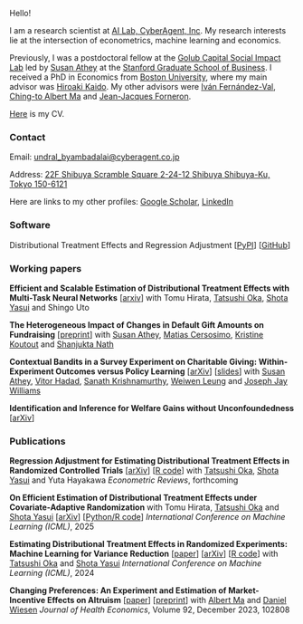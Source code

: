 Hello! 

I am a research scientist at [AI Lab, CyberAgent, Inc](https://cyberagent.ai/ailab/research/). My research interests lie at the intersection of econometrics, machine learning and economics. 

Previously, I was a postdoctoral fellow at the [Golub Capital Social Impact Lab](https://www.gsb.stanford.edu/faculty-research/centers-initiatives/sil) led by [Susan Athey](https://athey.people.stanford.edu) at the [Stanford Graduate School of Business](https://www.gsb.stanford.edu). I received a PhD in Economics from [Boston University](https://www.bu.edu/econ/), where my main advisor was [Hiroaki Kaido](http://people.bu.edu/hkaido/). My other advisors were [Iván Fernández-Val](https://sites.bu.edu/ivanf/), [Ching-to Albert Ma](https://people.bu.edu/ma/) and [Jean-Jacques Forneron](http://jjforneron.com).

[Here](https://undara.github.io/docs/Byambadalai_CV.pdf) is my CV.


### Contact
Email: [undral_byambadalai@cyberagent.co.jp](mailto:undral_byambadalai@cyberagent.co.jp)

Address: [22F Shibuya Scramble Square 2-24-12 Shibuya Shibuya-Ku, Tokyo 150-6121](https://www.cyberagent.co.jp/en/corporate/access/shibuyascramblesquare/)


Here are links to my other profiles: [Google Scholar](https://scholar.google.com/citations?user=Y1ghEW4AAAAJ&hl=en&oi=ao), [LinkedIn](https://www.linkedin.com/in/undralbyambadalai/)

### Software 

Distributional Treatment Effects and Regression Adjustment 
[[PyPI](https://pypi.org/project/dte-adj/)] [[GitHub](https://github.com/CyberAgentAILab/python-dte-adjustment)]


### Working papers
**Efficient and Scalable Estimation of Distributional Treatment Effects with Multi-Task Neural Networks** [[arxiv](https://arxiv.org/abs/2507.07738)]
with Tomu Hirata, [Tatsushi Oka](https://sites.google.com/site/homepageoka/tatsushi-oka), [Shota Yasui](https://yasui-salmon.github.io/) and Shingo Uto


**The Heterogeneous Impact of Changes in Default Gift Amounts on Fundraising** [[preprint](https://papers.ssrn.com/sol3/papers.cfm?abstract_id=4785704)]
with [Susan Athey](https://athey.people.stanford.edu), [Matias Cersosimo](https://scholar.google.com/citations?user=nS9zWgMAAAAJ&hl=en&oi=ao), [Kristine Koutout](https://www.kristinekoutout.com/) and [Shanjukta Nath](https://www.shanjuktanath.com/) 

**Contextual Bandits in a Survey Experiment on Charitable Giving: Within-Experiment Outcomes versus Policy Learning** [[arXiv](https://arxiv.org/abs/2211.12004)] [[slides](https://undara.github.io/contextual_charitable_giving_slides.pdf)]
with [Susan Athey](https://athey.people.stanford.edu), [Vitor Hadad](https://halflearned.com), [Sanath Krishnamurthy](https://sites.google.com/view/sanath-kumar/), [Weiwen Leung](https://scholar.google.com/citations?user=OYZ2_v0AAAAJ&hl=en) and [Joseph Jay Williams](http://www.josephjaywilliams.com) 

**Identification and Inference for Welfare Gains without Unconfoundedness** [[arXiv](https://arxiv.org/abs/2207.04314)]

### Publications
**Regression Adjustment for Estimating Distributional Treatment Effects in Randomized Controlled Trials** [[arXiv](https://arxiv.org/abs/2407.14074)] [[R code](https://github.com/CyberAgentAILab/dte-ra)]
with [Tatsushi Oka](https://sites.google.com/site/homepageoka/tatsushi-oka), [Shota Yasui](https://yasui-salmon.github.io/) and Yuta Hayakawa
_Econometric Reviews_, forthcoming


**On Efficient Estimation of Distributional Treatment Effects under Covariate-Adaptive Randomization**
with Tomu Hirata, [Tatsushi Oka](https://sites.google.com/site/homepageoka/tatsushi-oka) and [Shota Yasui](https://yasui-salmon.github.io/) [[arXiv](https://arxiv.org/abs/2506.05945)] [[Python/R code](https://github.com/CyberAgentAILab/dte_car)]
_International Conference on Machine Learning (ICML)_, 2025

**Estimating Distributional Treatment Effects in Randomized Experiments: Machine Learning for Variance Reduction** [[paper](https://proceedings.mlr.press/v235/byambadalai24a.html)] [[arXiv](https://arxiv.org/abs/2407.16037)] [[R code](https://github.com/CyberAgentAILab/dte-ml-adjustment)] 
with [Tatsushi Oka](https://sites.google.com/site/homepageoka/tatsushi-oka) and [Shota Yasui](https://yasui-salmon.github.io/)
_International Conference on Machine Learning (ICML)_, 2024


**Changing Preferences: An Experiment and Estimation of Market-Incentive Effects on Altruism** [[paper](https://www.sciencedirect.com/science/article/abs/pii/S0167629623000851)] [[preprint](https://papers.ssrn.com/sol3/papers.cfm?abstract_id=3431002)]
with [Albert Ma](http://people.bu.edu/ma/) and [Daniel Wiesen](https://sites.google.com/site/danielwiesen1/) 
_Journal of Health Economics_, Volume 92, December 2023, 102808






